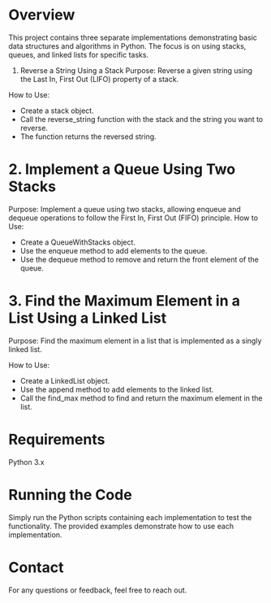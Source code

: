 # Overview

This project contains three separate implementations demonstrating basic data structures and algorithms in Python. The focus is on using stacks, queues, and linked lists for specific tasks.

1. Reverse a String Using a Stack
Purpose: Reverse a given string using the Last In, First Out (LIFO) property of a stack.

How to Use:

- Create a stack object.
- Call the reverse_string function with the stack and the string you want to reverse.
- The function returns the reversed string.

# 2. Implement a Queue Using Two Stacks
Purpose: Implement a queue using two stacks, allowing enqueue and dequeue operations to follow the First In, First Out (FIFO) principle.
How to Use:
- Create a QueueWithStacks object.
- Use the enqueue method to add elements to the queue.
- Use the dequeue method to remove and return the front element of the queue. 

# 3. Find the Maximum Element in a List Using a Linked List
Purpose: Find the maximum element in a list that is implemented as a singly linked list.

How to Use:
- Create a LinkedList object.
- Use the append method to add elements to the linked list.
- Call the find_max method to find and return the maximum element in the list.

# Requirements
Python 3.x

# Running the Code
Simply run the Python scripts containing each implementation to test the functionality. The provided examples demonstrate how to use each implementation.

# Contact
For any questions or feedback, feel free to reach out.


